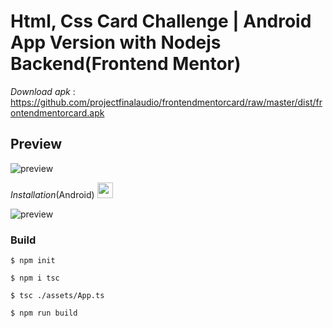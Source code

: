 # Html, Css Card Challenge | Android App Version with Nodejs Backend(Frontend Mentor)

*Download apk* : https://github.com/projectfinalaudio/frontendmentorcard/raw/master/dist/frontendmentorcard.apk

## Preview

![preview](https://github.com/projectfinalaudio/frontendmentorcard/blob/master/previews/preview.png?raw=true)

*Installation*(Android) <img src="https://github.com/projectfinalaudio/frontendmentorcard/blob/master/assets/icon/ic_launcher.png?raw=true" width="25">

![preview](https://github.com/projectfinalaudio/frontendmentorcard/blob/master/previews/installation.png?raw=true)

### Build

```
$ npm init
```

```
$ npm i tsc
```

```
$ tsc ./assets/App.ts
```

```
$ npm run build
```

